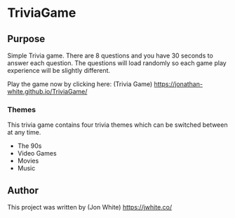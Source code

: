 # TriviaGame

## Purpose

Simple Trivia game. There are 8 questions and you have 30 seconds to answer each question. The questions will load randomly so each game play experience will be slightly different.

Play the game now by clicking here: (Trivia Game) https://jonathan-white.github.io/TriviaGame/

### Themes

This trivia game contains four trivia themes which can be switched between at any time.

* The 90s
* Video Games
* Movies
* Music

## Author

This project was written by
(Jon White) https://jwhite.co/
